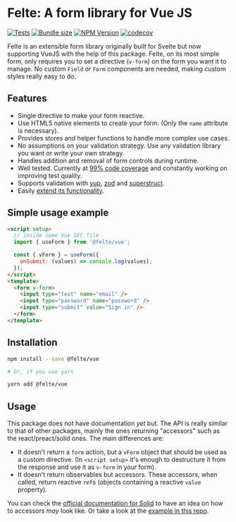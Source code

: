 # Felte: A form library for Vue JS

[![Tests](https://github.com/pablo-abc/felte/workflows/Tests/badge.svg)](https://github.com/pablo-abc/felte/actions/workflows/test.yml)
[![Bundle size](https://img.shields.io/bundlephobia/min/@felte/vue)](https://bundlephobia.com/result?p=@felte/vanilla)
[![NPM Version](https://img.shields.io/npm/v/@felte/vue)](https://www.npmjs.com/package/@felte/vanilla)
[![codecov](https://codecov.io/gh/pablo-abc/felte/branch/main/graph/badge.svg?token=T73OJZ50LC)](https://codecov.io/gh/pablo-abc/felte)

Felte is an extensible form library originally built for Svelte but now supporting VueJS with the help of this package. Felte, on its most simple form, only requires you to set a directive (`v-form`) on the form you want it to manage. No custom `Field` or `Form` components are needed, making custom styles really easy to do.

## Features

- Single directive to make your form reactive.
- Use HTML5 native elements to create your form. (Only the `name` attribute is necessary).
- Provides stores and helper functions to handle more complex use cases.
- No assumptions on your validation strategy. Use any validation library you want or write your own strategy.
- Handles addition and removal of form controls during runtime.
- Well tested. Currently at [99% code coverage](https://app.codecov.io/gh/pablo-abc/felte) and constantly working on improving test quality.
- Supports validation with [yup](/packages/validator-yup/README.md), [zod](/packages/validator-zod/README.md) and [superstruct](/packages/validator-superstruct/README.md).
- Easily [extend its functionality](https://felte.dev/docs/svelte/extending-felte).

## Simple usage example

```html
<script setup>
  // inside some Vue SFC file
  import { useForm } from '@felte/vue';

  const { vForm } = useForm({
    onSubmit: (values) => console.log(values);
  });
</script>
<template>
  <form v-form>
    <input type="text" name="email" />
    <input type="password" name="password" />
    <input type="submit" value="Sign in" />
  </form>
</template>
```

## Installation

```sh
npm install --save @felte/vue

# Or, if you use yarn

yarn add @felte/vue
```

## Usage

This package does not have documentation _yet_ but. The API is really similar to that of other packages, mainly the ones returning "accessors" such as the react/preact/solid ones. The main differences are:

- It doesn't return a `form` action, but a `vForm` object that should be used as a custom directive. (In `<script setup>` it's enough to destructure it from the response and use it as `v-form` in your form).
- It doesn't return observables but accessors. These accessors, when called, return reactive `ref`s (objects containing a reactive `value` property).

You can check the [official documentation for Solid](https://felte.dev/docs/solid/getting-started) to have an idea on how to accessors _may_ look like. Or take a look at the [example in this repo](../../examples/vue/basic).
